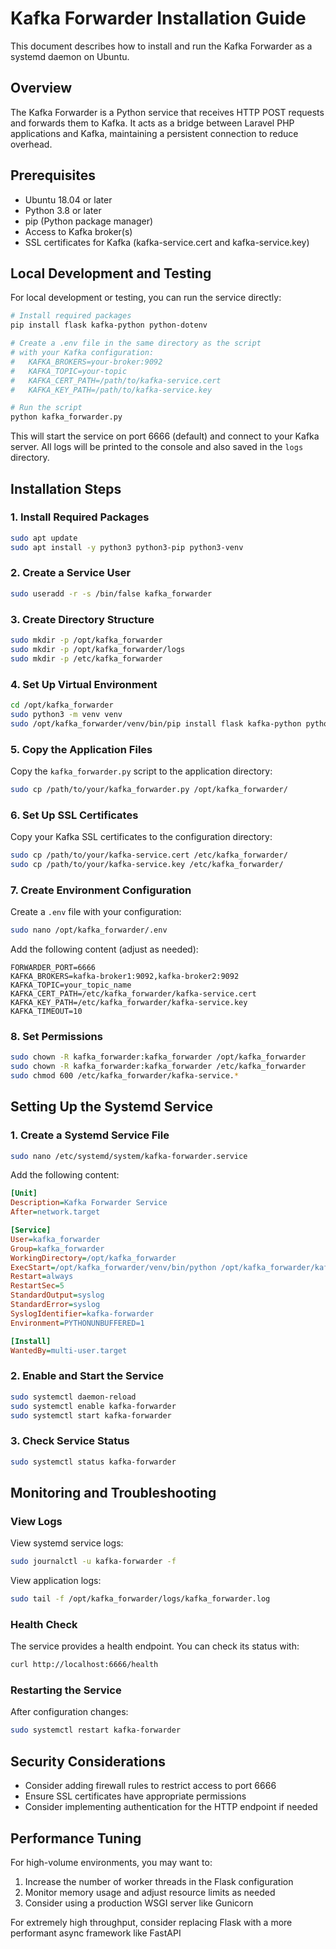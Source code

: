 # Kafka Forwarder Installation Guide

This document describes how to install and run the Kafka Forwarder as a systemd daemon on Ubuntu.

## Overview

The Kafka Forwarder is a Python service that receives HTTP POST requests and forwards them to Kafka. It acts as a bridge between Laravel PHP applications and Kafka, maintaining a persistent connection to reduce overhead.

## Prerequisites

- Ubuntu 18.04 or later
- Python 3.8 or later
- pip (Python package manager)
- Access to Kafka broker(s)
- SSL certificates for Kafka (kafka-service.cert and kafka-service.key)

## Local Development and Testing

For local development or testing, you can run the service directly:

```bash
# Install required packages
pip install flask kafka-python python-dotenv

# Create a .env file in the same directory as the script
# with your Kafka configuration:
#   KAFKA_BROKERS=your-broker:9092
#   KAFKA_TOPIC=your-topic
#   KAFKA_CERT_PATH=/path/to/kafka-service.cert
#   KAFKA_KEY_PATH=/path/to/kafka-service.key

# Run the script
python kafka_forwarder.py
```

This will start the service on port 6666 (default) and connect to your Kafka server. All logs will be printed to the console and also saved in the `logs` directory.

## Installation Steps

### 1. Install Required Packages

```bash
sudo apt update
sudo apt install -y python3 python3-pip python3-venv
```

### 2. Create a Service User

```bash
sudo useradd -r -s /bin/false kafka_forwarder
```

### 3. Create Directory Structure

```bash
sudo mkdir -p /opt/kafka_forwarder
sudo mkdir -p /opt/kafka_forwarder/logs
sudo mkdir -p /etc/kafka_forwarder
```

### 4. Set Up Virtual Environment

```bash
cd /opt/kafka_forwarder
sudo python3 -m venv venv
sudo /opt/kafka_forwarder/venv/bin/pip install flask kafka-python python-dotenv
```

### 5. Copy the Application Files

Copy the `kafka_forwarder.py` script to the application directory:

```bash
sudo cp /path/to/your/kafka_forwarder.py /opt/kafka_forwarder/
```

### 6. Set Up SSL Certificates

Copy your Kafka SSL certificates to the configuration directory:

```bash
sudo cp /path/to/your/kafka-service.cert /etc/kafka_forwarder/
sudo cp /path/to/your/kafka-service.key /etc/kafka_forwarder/
```

### 7. Create Environment Configuration

Create a `.env` file with your configuration:

```bash
sudo nano /opt/kafka_forwarder/.env
```

Add the following content (adjust as needed):

```
FORWARDER_PORT=6666
KAFKA_BROKERS=kafka-broker1:9092,kafka-broker2:9092
KAFKA_TOPIC=your_topic_name
KAFKA_CERT_PATH=/etc/kafka_forwarder/kafka-service.cert
KAFKA_KEY_PATH=/etc/kafka_forwarder/kafka-service.key
KAFKA_TIMEOUT=10
```

### 8. Set Permissions

```bash
sudo chown -R kafka_forwarder:kafka_forwarder /opt/kafka_forwarder
sudo chown -R kafka_forwarder:kafka_forwarder /etc/kafka_forwarder
sudo chmod 600 /etc/kafka_forwarder/kafka-service.*
```

## Setting Up the Systemd Service

### 1. Create a Systemd Service File

```bash
sudo nano /etc/systemd/system/kafka-forwarder.service
```

Add the following content:

```ini
[Unit]
Description=Kafka Forwarder Service
After=network.target

[Service]
User=kafka_forwarder
Group=kafka_forwarder
WorkingDirectory=/opt/kafka_forwarder
ExecStart=/opt/kafka_forwarder/venv/bin/python /opt/kafka_forwarder/kafka_forwarder.py
Restart=always
RestartSec=5
StandardOutput=syslog
StandardError=syslog
SyslogIdentifier=kafka-forwarder
Environment=PYTHONUNBUFFERED=1

[Install]
WantedBy=multi-user.target
```

### 2. Enable and Start the Service

```bash
sudo systemctl daemon-reload
sudo systemctl enable kafka-forwarder
sudo systemctl start kafka-forwarder
```

### 3. Check Service Status

```bash
sudo systemctl status kafka-forwarder
```

## Monitoring and Troubleshooting

### View Logs

View systemd service logs:

```bash
sudo journalctl -u kafka-forwarder -f
```

View application logs:

```bash
sudo tail -f /opt/kafka_forwarder/logs/kafka_forwarder.log
```

### Health Check

The service provides a health endpoint. You can check its status with:

```bash
curl http://localhost:6666/health
```

### Restarting the Service

After configuration changes:

```bash
sudo systemctl restart kafka-forwarder
```

## Security Considerations

- Consider adding firewall rules to restrict access to port 6666
- Ensure SSL certificates have appropriate permissions
- Consider implementing authentication for the HTTP endpoint if needed

## Performance Tuning

For high-volume environments, you may want to:

1. Increase the number of worker threads in the Flask configuration
2. Monitor memory usage and adjust resource limits as needed
3. Consider using a production WSGI server like Gunicorn

For extremely high throughput, consider replacing Flask with a more performant async framework like FastAPI